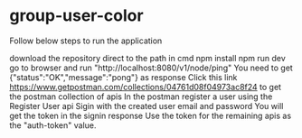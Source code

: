 # group-user-color
Follow below steps to run the application

download the repository
direct to the path in cmd
npm install
npm run dev
go to browser and run "http://localhost:8080/v1/node/ping"
You need to get {"status":"OK","message":"pong"} as response
Click this link https://www.getpostman.com/collections/04761d08f04973ac8f24 to get the postman collection of apis
In the postman register a user using the Register User api
Sigin with the created user email and password
You will get the token in the signin response
Use the token for the remaining apis as the "auth-token" value.
